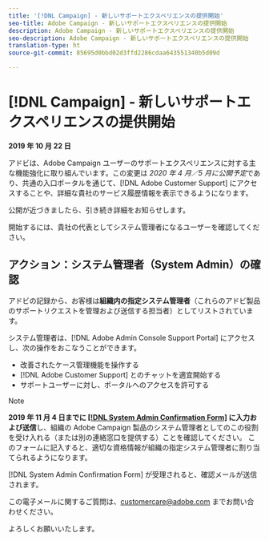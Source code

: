 ```yaml
---
title: '[!DNL Campaign] - 新しいサポートエクスペリエンスの提供開始'
seo-title: Adobe Campaign - 新しいサポートエクスペリエンスの提供開始
description: Adobe Campaign - 新しいサポートエクスペリエンスの提供開始
seo-description: Adobe Campaign - 新しいサポートエクスペリエンスの提供開始
translation-type: ht
source-git-commit: 85695d0bbd02d3ffd2286cdaa643551340b5d09d

---
```



# [!DNL Campaign] - 新しいサポートエクスペリエンスの提供開始

**2019 年 10 月 22 日**

アドビは、Adobe Campaign ユーザーのサポートエクスペリエンスに対する主な機能強化に取り組んでいます。この変更は *2020 年 4 月／5 月に公開予定*&#x200B;であり、共通の入口ポータルを通じて、[!DNL Adobe Customer Support] にアクセスすることや、詳細な貴社のサービス履歴情報を表示できるようになります。

公開が近づきましたら、引き続き詳細をお知らせします。

開始するには、貴社の代表としてシステム管理者になるユーザーを確認してください。

## アクション：システム管理者（System Admin）の確認

アドビの記録から、お客様は&#x200B;**組織内の指定システム管理者**（これらのアドビ製品のサポートリクエストを管理および送信する担当者）としてリストされています。

システム管理者は、[!DNL Adobe Admin Console Support Portal] にアクセスし、次の操作をおこなうことができます。

* 改善されたケース管理機能を操作する
* [!DNL Adobe Customer Support] とのチャットを適宜開始する
* サポートユーザーに対し、ポータルへのアクセスを許可する

>[!NOTE]
>**2019 年 11 月 4 日までに [[!DNL System Admin Confirmation Form]](https://adobe.allegiancetech.com/cgi-bin/qwebcorporate.dll?idx=SSSVH6) に入力および送信**し、組織の Adobe Campaign 製品のシステム管理者としてのこの役割を受け入れる（または別の連絡窓口を提供する）ことを確認してください。
>このフォームに記入すると、適切な資格情報が組織の指定システム管理者に割り当てられるようになります。

[!DNL System Admin Confirmation Form] が受理されると、確認メールが送信されます。

この電子メールに関するご質問は、customercare@adobe.com までお問い合わせください。

よろしくお願いいたします。
